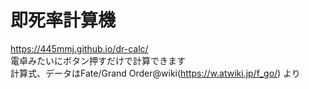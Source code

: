 # 即死率計算機  
https://445mmj.github.io/dr-calc/  
電卓みたいにボタン押すだけで計算できます  
計算式、データはFate/Grand Order@wiki(https://w.atwiki.jp/f_go/) より  

